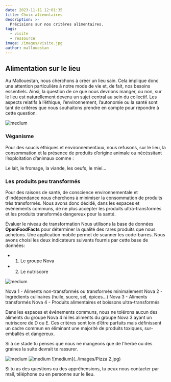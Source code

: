 ```yaml
---
date: 2023-11-11 12:01:35
title: Choix aliemntaires
description: >-
  Précisions sur nos critères alimentaires. 
tags:
  - visite
  - ressource
image: /images/visite.jpg
author: mallouestan
---
```

## Alimentation sur le lieu
Au Mallouestan, nous cherchons à créer un lieu sain. Cela implique donc une attention particulière à notre mode de vie et, de fait, nos besoins essentiels. Ainsi, la question de ce que nous devrions manger, ou non, sur le lieu est naturellement devenu un sujet central au sein du collectif. Les aspects relatifs à l’éthique, l’environnement, l’autonomie ou la santé sont tant de critères que nous souhaitons prendre en compte pour répondre à cette question.

![medium](../images/Tarte.jpg)

### Véganisme
Pour des soucis éthiques et environnementaux, nous refusons, sur le lieu, la consommation et la présence de produits d’origine animale ou nécéssitant l’exploitation d’animaux comme :

Le lait, le fromage, la viande, les oeufs, le miel…


### Les produits peu transformés 
Pour des raisons de santé, de conscience environnementale et d'indépendance nous cherchons  à minimiser la consommation de produits très transformés. Nous avons donc décidé, dans les espaces et événements communs, de ne plus accepter les produits ultra-transformés et les produits transformés dangereux pour la santé. 


Évaluer le niveau de transformation
Nous utilisons la base de données **OpenFoodFacts** pour déterminer la qualité des rares produits que nous achetons. Une application mobile permet de scanner les code-barres. Nous avons choisi les deux indicateurs suivants fournis par cette base de données:

- 1. Le groupe Nova 

- 2. Le nutriscore

![medium](../images/NOVA.png)

Nova 1 - Aliments non-transformés ou transformés minimalement
Nova 2 - Ingrédients culinaires (huile, sucre, sel, épices…)
Nova 3 - Aliments transformés
Nova 4 - Produits alimentaires et boissons ultra-transformés

Dans les espaces et événements communs, nous ne tolérons aucun des aliments du groupe Nova 4 ni les aliments du groupe Nova 3 ayant un nutriscore de D ou E. 
Ces critères sont loin d’être parfaits mais définissent un cadre commun en éliminant une majorité de produits toxiques, sur-emballés et dangereux.

Si à ce stade tu penses que nous ne mangeons que de l'herbe ou des graines la suite devrait te rassurer.

![medium](../images/Burger.jpg) 
![medium](../images/paintomate.jpg) 
![medium](../images/Pizza 2.jpg)



Si tu as des questions ou des appréhensions, tu peux nous contacter par mail, téléphone ou en personne sur le lieu.
